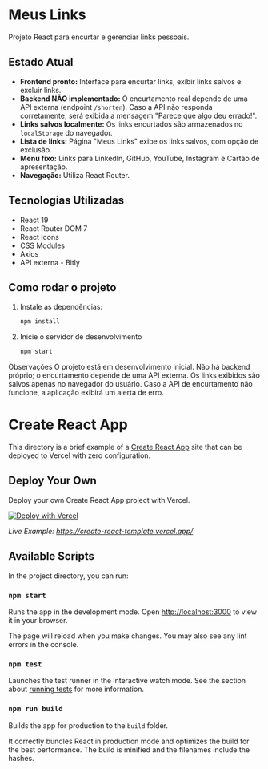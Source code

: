 # Meus Links

Projeto React para encurtar e gerenciar links pessoais.

## Estado Atual

- **Frontend pronto:** Interface para encurtar links, exibir links salvos e excluir links.
- **Backend NÃO implementado:** O encurtamento real depende de uma API externa (endpoint `/shorten`). Caso a API não responda corretamente, será exibida a mensagem "Parece que algo deu errado!".
- **Links salvos localmente:** Os links encurtados são armazenados no `localStorage` do navegador.
- **Lista de links:** Página "Meus Links" exibe os links salvos, com opção de exclusão.
- **Menu fixo:** Links para LinkedIn, GitHub, YouTube, Instagram e Cartão de apresentação.
- **Navegação:** Utiliza React Router.

## Tecnologias Utilizadas

- React 19
- React Router DOM 7
- React Icons
- CSS Modules
- Axios
- API externa - Bitly

## Como rodar o projeto

1. Instale as dependências:
   ```sh
   npm install
   ```
2. Inicie o servidor de desenvolvimento
   ```sh
   npm start
   ```

Observações
O projeto está em desenvolvimento inicial.
Não há backend próprio; o encurtamento depende de uma API externa.
Os links exibidos são salvos apenas no navegador do usuário.
Caso a API de encurtamento não funcione, a aplicação exibirá um alerta de erro.

# Create React App

This directory is a brief example of a [Create React App](https://github.com/facebook/create-react-app) site that can be deployed to Vercel with zero configuration.

## Deploy Your Own

Deploy your own Create React App project with Vercel.

[![Deploy with Vercel](https://vercel.com/button)](https://vercel.com/new/clone?repository-url=https://github.com/vercel/vercel/tree/main/examples/create-react-app&template=create-react-app)

_Live Example: https://create-react-template.vercel.app/_

## Available Scripts

In the project directory, you can run:

### `npm start`

Runs the app in the development mode. Open [http://localhost:3000](http://localhost:3000) to view it in your browser.

The page will reload when you make changes. You may also see any lint errors in the console.

### `npm test`

Launches the test runner in the interactive watch mode. See the section about [running tests](https://facebook.github.io/create-react-app/docs/running-tests) for more information.

### `npm run build`

Builds the app for production to the `build` folder.

It correctly bundles React in production mode and optimizes the build for the best performance. The build is minified and the filenames include the hashes.

